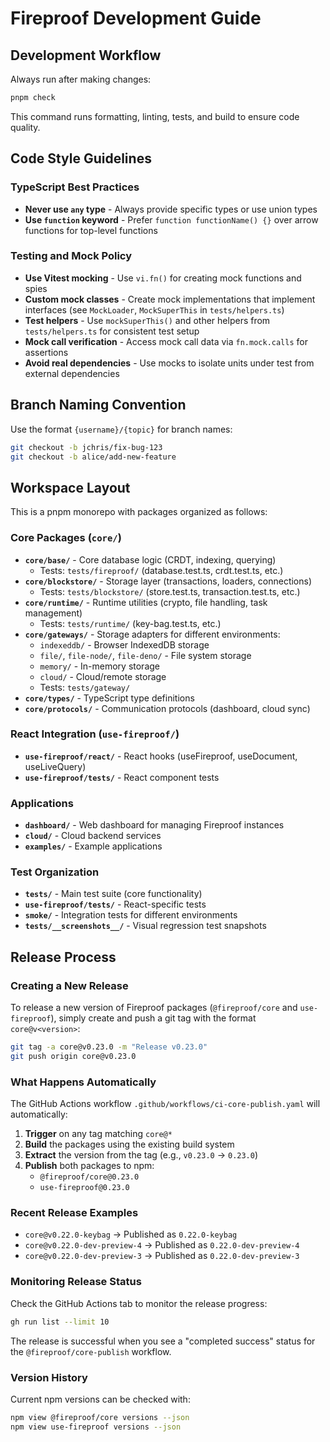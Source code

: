 # Fireproof Development Guide

## Development Workflow

Always run after making changes:

```bash
pnpm check
```

This command runs formatting, linting, tests, and build to ensure code quality.

## Code Style Guidelines

### TypeScript Best Practices

- **Never use `any` type** - Always provide specific types or use union types
- **Use `function` keyword** - Prefer `function functionName() {}` over arrow functions for top-level functions

### Testing and Mock Policy

- **Use Vitest mocking** - Use `vi.fn()` for creating mock functions and spies
- **Custom mock classes** - Create mock implementations that implement interfaces (see `MockLoader`, `MockSuperThis` in `tests/helpers.ts`)
- **Test helpers** - Use `mockSuperThis()` and other helpers from `tests/helpers.ts` for consistent test setup
- **Mock call verification** - Access mock call data via `fn.mock.calls` for assertions
- **Avoid real dependencies** - Use mocks to isolate units under test from external dependencies

## Branch Naming Convention

Use the format `{username}/{topic}` for branch names:

```bash
git checkout -b jchris/fix-bug-123
git checkout -b alice/add-new-feature
```

## Workspace Layout

This is a pnpm monorepo with packages organized as follows:

### Core Packages (`core/`)

- **`core/base/`** - Core database logic (CRDT, indexing, querying)
  - Tests: `tests/fireproof/` (database.test.ts, crdt.test.ts, etc.)
- **`core/blockstore/`** - Storage layer (transactions, loaders, connections)
  - Tests: `tests/blockstore/` (store.test.ts, transaction.test.ts, etc.)
- **`core/runtime/`** - Runtime utilities (crypto, file handling, task management)
  - Tests: `tests/runtime/` (key-bag.test.ts, etc.)
- **`core/gateways/`** - Storage adapters for different environments:
  - `indexeddb/` - Browser IndexedDB storage
  - `file/`, `file-node/`, `file-deno/` - File system storage
  - `memory/` - In-memory storage
  - `cloud/` - Cloud/remote storage
  - Tests: `tests/gateway/`
- **`core/types/`** - TypeScript type definitions
- **`core/protocols/`** - Communication protocols (dashboard, cloud sync)

### React Integration (`use-fireproof/`)

- **`use-fireproof/react/`** - React hooks (useFireproof, useDocument, useLiveQuery)
- **`use-fireproof/tests/`** - React component tests

### Applications

- **`dashboard/`** - Web dashboard for managing Fireproof instances
- **`cloud/`** - Cloud backend services
- **`examples/`** - Example applications

### Test Organization

- **`tests/`** - Main test suite (core functionality)
- **`use-fireproof/tests/`** - React-specific tests
- **`smoke/`** - Integration tests for different environments
- **`tests/__screenshots__/`** - Visual regression test snapshots

## Release Process

### Creating a New Release

To release a new version of Fireproof packages (`@fireproof/core` and `use-fireproof`), simply create and push a git tag with the format `core@v<version>`:

```bash
git tag -a core@v0.23.0 -m "Release v0.23.0"
git push origin core@v0.23.0
```

### What Happens Automatically

The GitHub Actions workflow `.github/workflows/ci-core-publish.yaml` will automatically:

1. **Trigger** on any tag matching `core@*`
2. **Build** the packages using the existing build system
3. **Extract** the version from the tag (e.g., `v0.23.0` → `0.23.0`)
4. **Publish** both packages to npm:
   - `@fireproof/core@0.23.0`
   - `use-fireproof@0.23.0`

### Recent Release Examples

- `core@v0.22.0-keybag` → Published as `0.22.0-keybag`
- `core@v0.22.0-dev-preview-4` → Published as `0.22.0-dev-preview-4`
- `core@v0.22.0-dev-preview-3` → Published as `0.22.0-dev-preview-3`

### Monitoring Release Status

Check the GitHub Actions tab to monitor the release progress:

```bash
gh run list --limit 10
```

The release is successful when you see a "completed success" status for the `@fireproof/core-publish` workflow.

### Version History

Current npm versions can be checked with:

```bash
npm view @fireproof/core versions --json
npm view use-fireproof versions --json
```
